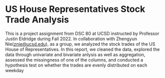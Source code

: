 # US House Representatives Stock Trade Analysis
This is a project assignment from DSC 80 at UCSD instructed by Professor Justin Eldridge during Fall 2022. In collaboration with Zhengyun Nie(znie@ucsd.edu), as a group, we analyzed the stock trades of the US House of Representatives. In this report, we cleaned the data, explored the data through univariate and bivariate anlysis as well as aggregation, assessed the missingness of one of the columns, and conducted a hypothesis test on whether the trades are evenly distributed on each weekday
